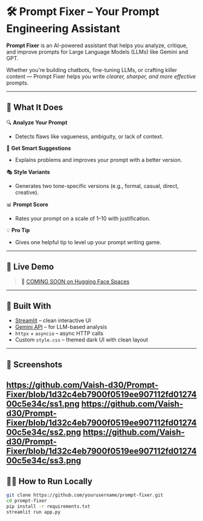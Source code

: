 # 🛠️ Prompt Fixer – Your Prompt Engineering Assistant

**Prompt Fixer** is an AI-powered assistant that helps you analyze, critique, and improve prompts for Large Language Models (LLMs) like Gemini and GPT.

Whether you're building chatbots, fine-tuning LLMs, or crafting killer content — Prompt Fixer helps you write *clearer, sharper, and more effective* prompts.

---

## 🚀 What It Does

🔍 **Analyze Your Prompt**  
- Detects flaws like vagueness, ambiguity, or lack of context.

🧠 **Get Smart Suggestions**  
- Explains problems and improves your prompt with a better version.

🎭 **Style Variants**  
- Generates two tone-specific versions (e.g., formal, casual, direct, creative).

📊 **Prompt Score**  
- Rates your prompt on a scale of 1–10 with justification.

💡 **Pro Tip**  
- Gives one helpful tip to level up your prompt writing game.

---

## 🎨 Live Demo

> 🔗 [COMING SOON on Hugging Face Spaces](https://huggingface.co/spaces/your-username/prompt-fixer)

---

## 🧱 Built With

- [Streamlit](https://streamlit.io) – clean interactive UI
- [Gemini API](https://ai.google.dev) – for LLM-based analysis
- `httpx` + `asyncio` – async HTTP calls
- Custom `style.css` – themed dark UI with clean layout

---

## 📸 Screenshots
https://github.com/Vaish-d30/Prompt-Fixer/blob/1d32c4eb7900f0519ee907112fd0127400c5e34c/ss1.png
https://github.com/Vaish-d30/Prompt-Fixer/blob/1d32c4eb7900f0519ee907112fd0127400c5e34c/ss2.png
https://github.com/Vaish-d30/Prompt-Fixer/blob/1d32c4eb7900f0519ee907112fd0127400c5e34c/ss3.png 
---

## 🧑‍💻 How to Run Locally

```bash
git clone https://github.com/yourusername/prompt-fixer.git
cd prompt-fixer
pip install -r requirements.txt
streamlit run app.py
